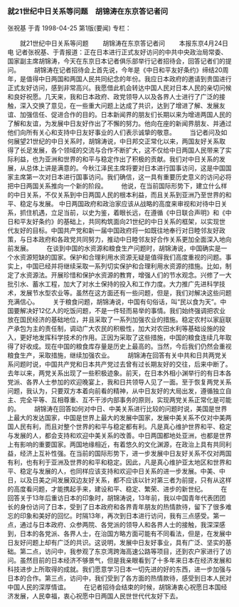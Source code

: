 ### 就21世纪中日关系等问题　胡锦涛在东京答记者问
张祝基  于青
1998-04-25
第1版(要闻)
专栏：

　　就21世纪中日关系等问题
　　胡锦涛在东京答记者问
　　本报东京4月24日电  记者张祝基、于青报道：正在日本进行正式友好访问的中共中央政治局常委、国家副主席胡锦涛，今天在东京日本记者俱乐部举行记者招待会，回答记者们的提问。
　　胡锦涛在记者招待会上首先说，今年是《中日和平友好条约》缔结20周年，是值得中日两国和两国人民共同纪念的年份。我应日本政府的邀请到贵国进行正式友好访问，感到非常高兴。我愿借此机会转达中国人民对日本人民的亲切问候和良好祝愿。几天来，我和日本政府、政党领导人以及各界人士进行了广泛的接触，深入交换了意见，在一些重大问题上达成了共识，达到了增进了解、发展友谊、加强信任、促进合作的目的。日本新闻界的朋友们长期以来为增进两国人民的了解和友谊，为发展中日友好作出了不懈的努力。他向在座的新闻界朋友、并通过他们向所有关心和支持中日友好事业的人们表示诚挚的敬意。
　　当记者问及如何展望21世纪的中日关系时，胡锦涛说，中日邦交正常化以来，两国友好关系取得了长足发展，各个领域的交流与合作不断扩大，这不仅给中日两国人民带来了实际利益，也为亚洲和世界的和平与稳定作出了积极的贡献。我们对中日关系的发展，从总体上讲是满意的。今秋江泽民主席将要对日本进行国事访问，这是中国国家主席第一次对日本进行国事访问。我们确信，这一具有重要历史意义的访问必将把中日两国关系推向一个新的阶段。
　　他说，在当前国际形势下，建立什么样的中日关系，不仅关系到中日两国人民的根本利益，而且关系到亚洲乃至世界的和平、稳定与发展。
    中日两国政府和政治家应该从战略的高度来审视和对待中日关系，抓住机遇，立足当前，以史为鉴，着眼长远，在遵循《中日联合声明》和《中日和平友好条约》的基础上，共同构筑面向21世纪的中日关系的框架，以实现世代友好的目标。中国共产党和新一届中国政府将一如既往地奉行对日睦邻友好政策，与日本政府和各政党共同努力，推动中日睦邻友好合作关系更加全面深入地向前发展。
　　在谈到中国的水资源和粮食生产问题时，胡锦涛说，中国确实是一个水资源短缺的国家。保护和合理利用水资源无疑是值得我们高度重视的问题。事实上，中国已经并将继续采取一系列切实保护和合理利用水资源的措施。比如，制定了水资源法。开展珍惜和保护水资源的教育，增强人们的节水观念。兴修了一大批引水、蓄水工程，加大了对水土保持的投入和工作力度。大力推广先进科学技术，发展节水型农业等。虽然在这方面还有一些问题，但是，我们对解决这些问题充满信心。
　　关于粮食问题，胡锦涛说，中国有句俗话，叫“民以食为天”。中国要解决好12亿人的吃饭问题，不是一件轻而易举的事情。我们始终强调把农业放在国民经济的基础地位，并且采取了一系列加强农业的措施。稳定农村以家庭联产承包为主的责任制，调动广大农民的积极性，加大对农田水利等基础设施的投入，更好地发挥科学技术的作用。正因为采取了这些措施，中国的粮食连续几年取得了好收成。现在中国的粮食库存量是历史上最高的。当然，今后我们仍然会重视粮食生产，采取措施，继续加强农业。
　　胡锦涛在回答有关中共和日共两党关系问题时说，中国共产党和日本共产党过去曾有过长期友好的交往，后来中断了。去年以来，两党关系出现了一些积极迹象。前天，在日本外相小渊举行的有日本各党派、各界人士参加的欢迎晚宴上，我和日共领导人见了一面。至于恢复两党关系问题，我认为，只要双方本着向前看的精神，从中日友好的大局出发，遵循独立自主、完全平等、互相尊重、互不干涉内部事务的原则，实现两党关系正常化是可能的。
　　胡锦涛在回答如何对中日、中美关系进行比较的问题时说，美国是世界上最大的发达国家，中国是世界上最大的发展中国家，发展中美关系不仅对中美两国人民有利，而且对整个世界的和平与稳定都有利。凡是真心维护世界和平、稳定与发展的人，都会支持和欢迎中美关系的改善。中日两国都地处亚洲，也都是世界上有影响的重要国家。两国地缘相近，有着悠久的文化渊源，在政治上具有共同利益，经济上互补性强。在当前的国际形势下，进一步发展中日友好关系不仅对两国有利，也有利于亚洲及世界的和平和稳定。因此，凡是真心维护亚太地区和世界和平、稳定与发展的人，也同样应该支持和欢迎中日关系的进一步发展。中美、中日，以及日美之间发展双边友好关系，都不应该以针对第三者为前提，只有从这样的高度看问题，才能携起手来，建设和平、稳定、繁荣、进步的新世纪。
　　在回答关于13年后重访日本的印象时，胡锦涛说，13年前，我以中国青年代表团团长的身份访问了日本，受到了日本政府和各界青年朋友的热情款待，留下了很多难忘的印象和美好的回忆。时隔13年，再次到日本进行访问，我有三点感受。第一点，通过与日本政府、众参两院、各党派的领导人和各界人士的接触，我深深感到，日本的各党派、各界人士，在治国方略方面可能有不同看法，但是，在发展中日友好问题上却有广泛的共识。这说明，发展中日友好事业，具有广泛、坚实的基础。第二点，访问中，我参观了东京湾跨海高速公路等项目，还到农户家进行了访问。虽然目前的日本经济不够景气，但是我亲眼看到了十多年来日本在经济发展和科技进步上所取得的成就。我们愿意学习日本一切先进的好的东西，进一步加强与日本的合作。第三点，访问中，我们受到了各方面的热情款待，感受到日本人民对中国人民的深厚情谊。
　　在记者招待会结束的时候，胡锦涛衷心祝愿日本国经济发展，人民幸福，衷心祝愿中日两国人民世世代代友好下去。
